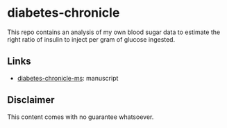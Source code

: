 # diabetes-chronicle

This repo contains an analysis of my own blood sugar data to estimate the right ratio of insulin to inject per gram of glucose ingested.

## Links

* [diabetes-chronicle-ms](https://github.com/rscherrer/diabetes-chronicle-ms): manuscript

## Disclaimer

This content comes with no guarantee whatsoever.
